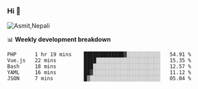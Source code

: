 ### Hi 👋

![Asmit,Nepali](https://media.giphy.com/media/L8K62iTDkzGX6/giphy.gif)
<!--
**asmit99nepali/asmit99nepali** is a ✨ _special_ ✨ repository because its `README.md` (this file) appears on your GitHub profile.

Here are some ideas to get you started:

- 🔭 I’m currently working on ...
- 🌱 I’m currently learning ...
- 👯 I’m looking to collaborate on ...
- 🤔 I’m looking for help with ...
- 💬 Ask me about ...
- 📫 How to reach me: ...
- 😄 Pronouns: ...
- ⚡ Fun fact: ...
-->


📊 **Weekly development breakdown**
<!--START_SECTION:waka-->
```text
PHP      1 hr 19 mins    █████████████▓░░░░░░░░░░░   54.91 % 
Vue.js   22 mins         ████░░░░░░░░░░░░░░░░░░░░░   15.35 % 
Bash     18 mins         ███░░░░░░░░░░░░░░░░░░░░░░   12.57 % 
YAML     16 mins         ██▓░░░░░░░░░░░░░░░░░░░░░░   11.12 % 
JSON     7 mins          █▒░░░░░░░░░░░░░░░░░░░░░░░   05.04 % 
```
<!--END_SECTION:waka-->

